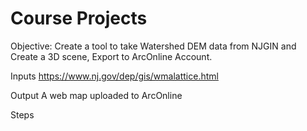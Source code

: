 # Course Projects

Objective: Create a tool to take Watershed DEM data from NJGIN and Create a 3D scene, Export to ArcOnline Account. 

Inputs
https://www.nj.gov/dep/gis/wmalattice.html

Output
A web map  uploaded to ArcOnline

Steps
